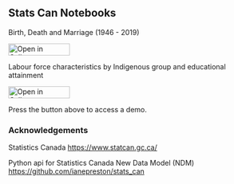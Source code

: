 ## Stats Can Notebooks

Birth, Death and Marriage (1946 - 2019)

<a href="http://tinyurl.com/y9d48r9n" target="_parent"><img src="https://raw.githubusercontent.com/callysto/curriculum-notebooks/master/open-in-callysto-button.svg?sanitize=true" width="123" height="24" alt="Open in Callysto"/></a>

Labour force characteristics by Indigenous group and educational attainment

<a href="http://tinyurl.com/y7fnd3xw" target="_parent"><img src="https://raw.githubusercontent.com/callysto/curriculum-notebooks/master/open-in-callysto-button.svg?sanitize=true" width="123" height="24" alt="Open in Callysto"/></a>

Press the button above to access a demo. 

### Acknowledgements 

Statistics Canada https://www.statcan.gc.ca/ 

Python api for Statistics Canada New Data Model (NDM) https://github.com/ianepreston/stats_can
